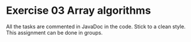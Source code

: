 # Exercise 03 Array algorithms 

All the tasks are commented in JavaDoc in the code.
Stick to a clean style. This assignment can be done in groups.
